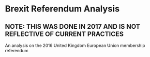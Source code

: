 # Brexit Referendum Analysis
## NOTE: THIS WAS DONE IN 2017 AND IS NOT REFLECTIVE OF CURRENT PRACTICES

An analysis on the 2016 United Kingdom European Union membership referendum
